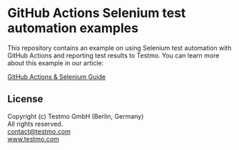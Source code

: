 # GitHub Actions Selenium test automation examples

This repository contains an example on using Selenium test automation with GitHub Actions and reporting test results to Testmo. You can learn more about this example in our article:

[GitHub Actions & Selenium Guide](https://www.testmo.com/guides/github-actions-selenium)

## License

Copyright (c) Testmo GmbH (Berlin, Germany)<br>
All rights reserved.<br>
contact@testmo.com<br>
www.testmo.com
